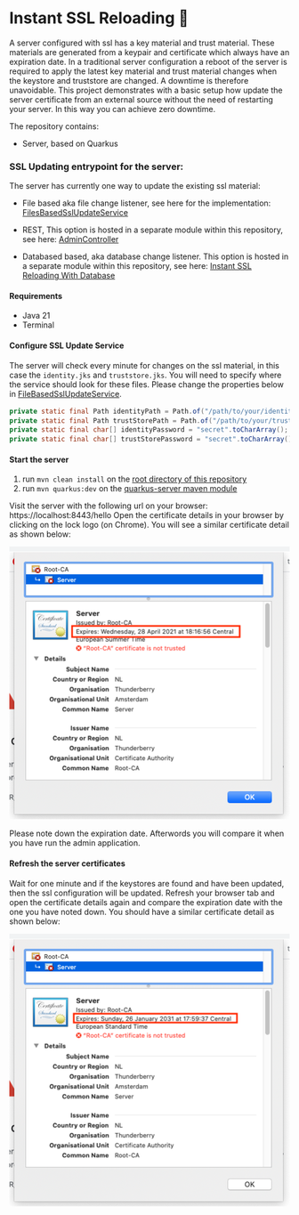 # Instant SSL Reloading 🔐
A server configured with ssl has a key material and trust material. These materials are generated from a keypair and certificate which always have an expiration date.
In a traditional server configuration a reboot of the server is required to apply the latest key material and trust material changes when the keystore and truststore are changed.
A downtime is therefore unavoidable. This project demonstrates with a basic setup how update the server certificate from an external source without the need of restarting your server. In this way you can achieve zero downtime.

The repository contains:
 - Server, based on Quarkus

### SSL Updating entrypoint for the server:
The server has currently one way to update the existing ssl material:
- File based aka file change listener, see here for the implementation: [FilesBasedSslUpdateService](src/main/java/nl/altindag/server/service/FileBasedSslUpdateService.java)

- REST, This option is hosted in a separate module within this repository, see here: [AdminController](https://github.com/Hakky54/java-tutorials/blob/main/instant-server-ssl-reloading/server/src/main/java/nl/altindag/server/controller/AdminController.java)
- Databased based, aka database change listener. This option is hosted in a separate module within this repository, see here: [Instant SSL Reloading With Database](https://github.com/Hakky54/java-tutorials/tree/main/instant-ssl-reloading-with-spring-jetty-database)

#### Requirements
 - Java 21
 - Terminal

#### Configure SSL Update Service
The server will check every minute for changes on the ssl material, in this case the `identity.jks` and `truststore.jks`. You will need to specify where the service should look for these files. Please change the properties below in [FileBasedSslUpdateService](src/main/java/nl/altindag/server/service/FileBasedSslUpdateService.java).
```java
private static final Path identityPath = Path.of("/path/to/your/identity.jks");
private static final Path trustStorePath = Path.of("/path/to/your/truststore.jks");
private static final char[] identityPassword = "secret".toCharArray();
private static final char[] trustStorePassword = "secret".toCharArray();
```

#### Start the server
1. run `mvn clean install` on the [root directory of this repository](https://github.com/Hakky54/java-tutorials/)
2. run `mvn quarkus:dev` on the [quarkus-server maven module](.)

Visit the server with the following url on your browser: https://localhost:8443/hello
Open the certificate details in your browser by clicking on the lock logo (on Chrome). You will see a similar certificate detail as shown below:

![alt text](https://github.com/Hakky54/java-tutorials/blob/main/instant-server-ssl-reloading-with-vertx/vertx-server/images/before-reloading.png?raw=true)

Please note down the expiration date. Afterwords you will compare it when you have run the admin application.

#### Refresh the server certificates
Wait for one minute and if the keystores are found and have been updated, then the ssl configuration will be updated.
Refresh your browser tab and open the certificate details again and compare the expiration date with the one you have noted down.
You should have a similar certificate detail as shown below:

![alt text](https://github.com/Hakky54/java-tutorials/blob/main/instant-server-ssl-reloading-with-quarkus/images/after-reloading.png?raw=true)